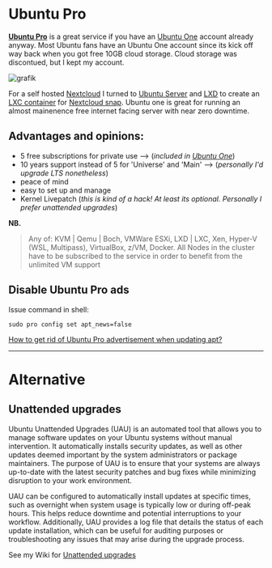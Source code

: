 # Ubuntu Pro

[**Ubuntu Pro**](https://ubuntu.com/pricing/pro) is a great service if you have an [Ubuntu One](https://login.ubuntu.com) account already anyway. Most Ubuntu fans have an Ubuntu One account since its kick off way back when you got free 10GB cloud storage. Cloud storage was discontued, but I kept my account.

![grafik](https://user-images.githubusercontent.com/54933878/226614459-a7c86f96-56dc-4143-8f53-8da933db4adc.png)

For a self hosted [Nextcloud](https://nextcloud.com/) I turned to [Ubuntu Server](https://ubuntu.com/download/server) and [LXD](https://linuxcontainers.org/lxd/) to create an [LXC container](https://linuxcontainers.org/lxc/) for [Nextcloud snap](https://github.com/nextcloud-snap/nextcloud-snap). Ubuntu one is great for running an almost mainenence free internet facing server with near zero downtime.

## Advantages and opinions:

 * 5 free subscriptions for private use --> (*included in [Ubuntu One](https://login.ubuntu.com)*)
 * 10 years support instead of 5 for 'Universe' and 'Main' --> (*personally I'd upgrade LTS nonetheless*)
 * peace of mind
 * easy to set up and manage
 * Kernel Livepatch (*this is kind of a hack! At least its optional. Personally I prefer unattended upgrades*)

**NB.**
> Any of: KVM | Qemu | Boch, VMWare ESXi, LXD | LXC, Xen, Hyper-V (WSL, Multipass), VirtualBox, z/VM, Docker. All Nodes in the cluster have to be subscribed to the service in order to benefit from the unlimited VM support


## Disable Ubuntu Pro ads


Issue command in shell:
```
sudo pro config set apt_news=false
```

[How to get rid of Ubuntu Pro advertisement when updating apt?](https://askubuntu.com/questions/1434512/how-to-get-rid-of-ubuntu-pro-advertisement-when-updating-apt)

----

# Alternative

## Unattended upgrades

Ubuntu Unattended Upgrades (UAU) is an automated tool that allows you to manage software updates on your Ubuntu systems without manual intervention. It automatically installs security updates, as well as other updates deemed important by the system administrators or package maintainers. The purpose of UAU is to ensure that your systems are always up-to-date with the latest security patches and bug fixes while minimizing disruption to your work environment.

UAU can be configured to automatically install updates at specific times, such as overnight when system usage is typically low or during off-peak hours. This helps reduce downtime and potential interruptions to your workflow. Additionally, UAU provides a log file that details the status of each update installation, which can be useful for auditing purposes or troubleshooting any issues that may arise during the upgrade process.

See my Wiki for [Unattended upgrades](https://github.com/scubamuc/wiki-md/blob/scubamuc-wiki/SYSTEM--Unattended_Upgrades.md)

